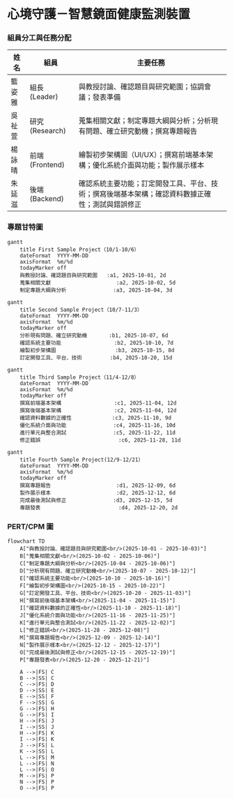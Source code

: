 # 心境守護－智慧鏡面健康監測裝置

### 組員分工與任務分配

| 姓名 | 組員 | 主要任務 |
|------|------|----------|
| 籃姿雅 | 組長 (Leader) | 與教授討論、確認題目與研究範圍；協調會議；發表準備 |
| 吳祉萱 | 研究 (Research) | 蒐集相關文獻；制定專題大綱與分析；分析現有問題、確立研究動機；撰寫專題報告 |
| 楊詠晴 | 前端 (Frontend) | 繪製初步架構圖（UI/UX）；撰寫前端基本架構；優化系統介面與功能；製作展示樣本 |
| 朱延滋 | 後端 (Backend) | 確認系統主要功能；訂定開發工具、平台、技術；撰寫後端基本架構；確認資料數據正確性；測試與錯誤修正 |

### 專題甘特圖
```mermaid
gantt
    title First Sample Project（10/1-10/6）
    dateFormat  YYYY-MM-DD
    axisFormat  %m/%d
    todayMarker off
    與教授討論、確認題目與研究範圍   :a1, 2025-10-01, 2d
    蒐集相關文獻                     :a2, 2025-10-02, 5d
    制定專題大綱與分析               :a3, 2025-10-04, 3d
```

```mermaid
gantt
    title Second Sample Project（10/7-11/3）
    dateFormat  YYYY-MM-DD
    axisFormat  %m/%d
    todayMarker off
    分析現有問題、確立研究動機       :b1, 2025-10-07, 6d
    確認系統主要功能                 :b2, 2025-10-10, 7d
    繪製初步架構圖                   :b3, 2025-10-15, 8d
    訂定開發工具、平台、技術         :b4, 2025-10-20, 15d
```

```mermaid
gantt
    title Third Sample Project（11/4-12/8）
    dateFormat  YYYY-MM-DD
    axisFormat  %m/%d
    todayMarker off
    撰寫前端基本架構                 :c1, 2025-11-04, 12d
    撰寫後端基本架構                 :c2, 2025-11-04, 12d
    確認資料數據的正確性             :c3, 2025-11-10, 9d
    優化系統介面與功能               :c4, 2025-11-16, 10d
    進行單元與整合測試               :c5, 2025-11-22, 11d
    修正錯誤                         :c6, 2025-11-28, 11d
```

```mermaid
gantt
    title Fourth Sample Project(12/9-12/21）
    dateFormat  YYYY-MM-DD
    axisFormat  %m/%d
    todayMarker off
    撰寫專題報告                     :d1, 2025-12-09, 6d
    製作展示樣本                     :d2, 2025-12-12, 6d
    完成最後測試與修正               :d3, 2025-12-15, 5d
    專題發表                         :d4, 2025-12-20, 2d
```

### PERT/CPM 圖
```mermaid
flowchart TD
    A["與教授討論、確認題目與研究範圍<br/>(2025-10-01 - 2025-10-03)"]
    B["蒐集相關文獻<br/>(2025-10-02 - 2025-10-06)"]
    C["制定專題大綱與分析<br/>(2025-10-04 - 2025-10-06)"]
    D["分析現有問題、確立研究動機<br/>(2025-10-07 - 2025-10-12)"]
    E["確認系統主要功能<br/>(2025-10-10 - 2025-10-16)"]
    F["繪製初步架構圖<br/>(2025-10-15 - 2025-10-22)"]
    G["訂定開發工具、平台、技術<br/>(2025-10-20 - 2025-11-03)"]
    H["撰寫前後端基本架構<br/>(2025-11-04 - 2025-11-15)"]
    I["確認資料數據的正確性<br/>(2025-11-10 - 2025-11-18)"]
    J["優化系統介面與功能<br/>(2025-11-16 - 2025-11-25)"]
    K["進行單元與整合測試<br/>(2025-11-22 - 2025-12-02)"]
    L["修正錯誤<br/>(2025-11-28 - 2025-12-08)"]
    M["撰寫專題報告<br/>(2025-12-09 - 2025-12-14)"]
    N["製作展示樣本<br/>(2025-12-12 - 2025-12-17)"]
    O["完成最後測試與修正<br/>(2025-12-15 - 2025-12-19)"]
    P["專題發表<br/>(2025-12-20 - 2025-12-21)"]

    A -->|FS| C
    B -->|SS| C
    C -->|FS| D
    D -->|SS| E
    E -->|SS| F
    F -->|SS| G
    G -->|FS| H
    G -->|FS| I
    H -->|FS| J
    I -->|SS| J
    H -->|FS| K
    I -->|FS| K
    J -->|FS| L
    K -->|SS| L
    L -->|FS| M
    L -->|FS| N
    L -->|FS| O
    M -->|FS| P
    N -->|FS| P
    O -->|FS| P
```
